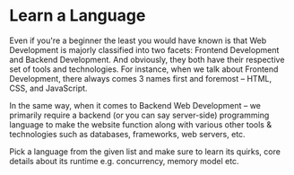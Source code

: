 # Learn a Language

Even if you're a beginner the least you would have known is that Web Development is majorly classified into two facets: Frontend Development and Backend Development. And obviously, they both have their respective set of tools and technologies. For instance, when we talk about Frontend Development, there always comes 3 names first and foremost – HTML, CSS, and JavaScript.

In the same way, when it comes to Backend Web Development – we primarily require a backend (or you can say server-side) programming language to make the website function along with various other tools & technologies such as databases, frameworks, web servers, etc.

Pick a language from the given list and make sure to learn its quirks, core details about its runtime e.g. concurrency, memory model etc.
